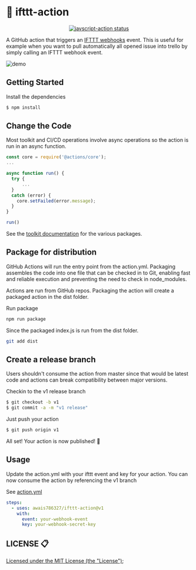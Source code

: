 

# :rocket: ifttt-action

<p align="center">
  <a href="https://github.com/actions/javascript-action/actions"><img alt="javscript-action status" src="https://github.com/actions/javascript-action/workflows/units-test/badge.svg"></a>
</p>

A GitHub action that triggers an [IFTTT webhooks](https://ifttt.com/maker_webhooks)
event. This is useful for example when you want to pull automatically all opened issue into trello by simply calling an IFTTT webhook event.

![demo](demo.gif)

## Getting Started

Install the dependencies  
```bash
$ npm install
```

## Change the Code

Most toolkit and CI/CD operations involve async operations so the action is run in an async function.

```javascript
const core = require('@actions/core');
...

async function run() {
  try { 
      ...
  } 
  catch (error) {
    core.setFailed(error.message);
  }
}

run()
```

See the [toolkit documentation](https://github.com/actions/toolkit/blob/master/README.md#packages) for the various packages.

## Package for distribution

GitHub Actions will run the entry point from the action.yml. Packaging assembles the code into one file that can be checked in to Git, enabling fast and reliable execution and preventing the need to check in node_modules.

Actions are run from GitHub repos.  Packaging the action will create a packaged action in the dist folder.

Run package

```bash
npm run package
```

Since the packaged index.js is run from the dist folder.

```bash
git add dist
```

## Create a release branch

Users shouldn't consume the action from master since that would be latest code and actions can break compatibility between major versions.

Checkin to the v1 release branch

```bash
$ git checkout -b v1
$ git commit -a -m "v1 release"
```

Just push your action 

```bash
$ git push origin v1
```

All set! Your action is now published! :rocket: 

## Usage

Update the action.yml with your ifttt event and key for your action. You can now consume the action by referencing the v1 branch

See [action.yml](https://github.com/awais786327/ifttt-action/blob/master/action.yml)

```yaml
steps:
  - uses: awais786327/ifttt-action@v1
    with:
      event: your-webhook-event
      key: your-webhook-secret-key
```

## LICENSE 📋
[Licensed under the MIT License (the "License")](./LICENSE);
